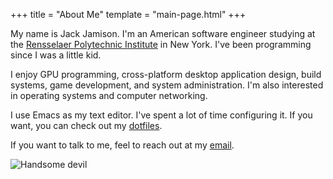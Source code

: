 +++
title = "About Me"
template = "main-page.html"
+++

My name is Jack Jamison. I'm an American software engineer studying at the [Rensselaer Polytechnic Institute](https://www.rpi.edu) in New York. I've been programming since I was a little kid.

I enjoy GPU programming, cross-platform desktop application design, build systems, game development, and system administration. I'm also interested in operating systems and computer networking.

I use Emacs as my text editor. I've spent a lot of time configuring it. If you want, you can check out my [dotfiles](https://github.com/JackJ30/dotfiles).

If you want to talk to me, feel to reach out at my [email](mailto:jackqjamison@gmail.com).

![Handsome devil](/images/portrait.jpg)
